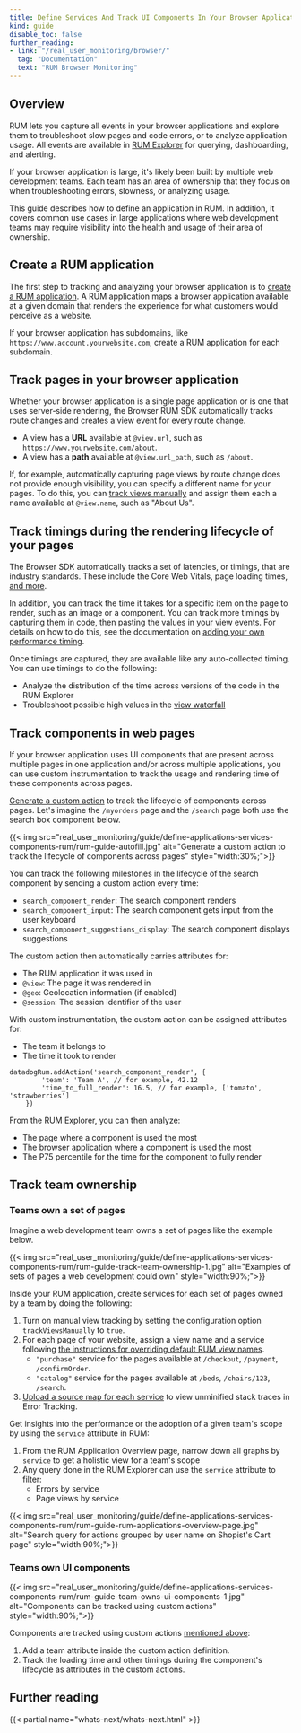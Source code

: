 ```yaml
---
title: Define Services And Track UI Components In Your Browser Application
kind: guide
disable_toc: false
further_reading:
- link: "/real_user_monitoring/browser/"
  tag: "Documentation"
  text: "RUM Browser Monitoring"
---
```


## Overview

RUM lets you capture all events in your browser applications and explore them to troubleshoot slow pages and code errors, or to analyze application usage. All events are available in [RUM Explorer][1] for querying, dashboarding, and alerting.

If your browser application is large, it's likely been built by multiple web development teams. Each team has an area of ownership that they focus on when troubleshooting errors, slowness, or analyzing usage.

This guide describes how to define an application in RUM. In addition, it covers common use cases in large applications where web development teams may require visibility into the health and usage of their area of ownership.

## Create a RUM application

The first step to tracking and analyzing your browser application is to [create a RUM application][2]. A RUM application maps a browser application available at a given domain that renders the experience for what customers would perceive as a website.

If your browser application has subdomains, like `https://www.account.yourwebsite.com`, create a RUM application for each subdomain.

## Track pages in your browser application

Whether your browser application is a single page application or is one that uses server-side rendering, the Browser RUM SDK automatically tracks route changes and creates a view event for every route change.

- A view has a **URL** available at `@view.url`, such as `https://www.yourwebsite.com/about`.
- A view has a **path** available at `@view.url_path`, such as `/about`.

If, for example, automatically capturing page views by route change does not provide enough visibility, you can specify a different name for your pages. To do this, you can [track views manually][3] and assign them each a name available at `@view.name`, such as "About Us".

## Track timings during the rendering lifecycle of your pages

The Browser SDK automatically tracks a set of latencies, or timings, that are industry standards. These include the Core Web Vitals, page loading times, [and more][4].

In addition, you can track the time it takes for a specific item on the page to render, such as an image or a component. You can track more timings by capturing them in code, then pasting the values in your view events. For details on how to do this, see the documentation on [adding your own performance timing][5].

Once timings are captured, they are available like any auto-collected timing. You can use timings to do the following:

- Analyze the distribution of the time across versions of the code in the RUM Explorer
- Troubleshoot possible high values in the [view waterfall][6]

## Track components in web pages

If your browser application uses UI components that are present across multiple pages in one application and/or across multiple applications, you can use custom instrumentation to track the usage and rendering time of these components across pages.

[Generate a custom action][7] to track the lifecycle of components across pages. Let's imagine the `/myorders` page and the `/search` page both use the search box component below.

{{< img src="real_user_monitoring/guide/define-applications-services-components-rum/rum-guide-autofill.jpg" alt="Generate a custom action to track the lifecycle of components across pages" style="width:30%;">}}

You can track the following milestones in the lifecycle of the search component by sending a custom action every time:

- `search_component_render`: The search component renders
- `search_component_input`: The search component gets input from the user keyboard
- `search_component_suggestions_display`: The search component displays suggestions 

The custom action then automatically carries attributes for:

- The RUM application it was used in
- `@view`: The page it was rendered in
- `@geo`: Geolocation information (if enabled)
- `@session`: The session identifier of the user

With custom instrumentation, the custom action can be assigned attributes for:

- The team it belongs to
- The time it took to render

```
datadogRum.addAction('search_component_render', {
        'team': 'Team A', // for example, 42.12
        'time_to_full_render': 16.5, // for example, ['tomato', 'strawberries']
    })

```

From the RUM Explorer, you can then analyze:

- The page where a component is used the most
- The browser application where a component is used the most 
- The P75 percentile for the time for the component to fully render

## Track team ownership

### Teams own a set of pages

Imagine a web development team owns a set of pages like the example below.

{{< img src="real_user_monitoring/guide/define-applications-services-components-rum/rum-guide-track-team-ownership-1.jpg" alt="Examples of sets of pages a web development could own" style="width:90%;">}}

Inside your RUM application, create services for each set of pages owned by a team by doing the following:

1. Turn on manual view tracking by setting the configuration option `trackViewsManually` to `true`.
2. For each page of your website, assign a view name and a service following [the instructions for overriding default RUM view names][8].
   - `"purchase"` service for the pages available at `/checkout`, `/payment`, `/confirmOrder`.
   - `"catalog"` service for the pages available at `/beds`, `/chairs/123`, `/search`.
3. [Upload a source map for each service][9] to view unminified stack traces in Error Tracking. 

Get insights into the performance or the adoption of a given team's scope by using the `service` attribute in RUM:

1. From the RUM Application Overview page, narrow down all graphs by `service` to get a holistic view for a team's scope
2. Any query done in the RUM Explorer can use the `service` attribute to filter: 
   - Errors by service 
   - Page views by service 

{{< img src="real_user_monitoring/guide/define-applications-services-components-rum/rum-guide-rum-applications-overview-page.jpg" alt="Search query for actions grouped by user name on Shopist's Cart page" style="width:90%;">}}

### Teams own UI components

{{< img src="real_user_monitoring/guide/define-applications-services-components-rum/rum-guide-team-owns-ui-components-1.jpg" alt="Components can be tracked using custom actions" style="width:90%;">}}

Components are tracked using custom actions [mentioned above][10]: 

1. Add a team attribute inside the custom action definition. 
2. Track the loading time and other timings during the component's lifecycle as attributes in the custom actions. 

## Further reading

{{< partial name="whats-next/whats-next.html" >}}

[1]: /real_user_monitoring/explorer/
[2]: /real_user_monitoring/browser/#setup
[3]: /real_user_monitoring/browser/modifying_data_and_context/?tab=npm#override-default-rum-view-names
[4]: /real_user_monitoring/browser/monitoring_page_performance/#all-performance-metrics
[5]: /real_user_monitoring/browser/monitoring_page_performance/#add-your-own-performance-timing
[6]: /real_user_monitoring/browser/monitoring_page_performance/#overview
[7]: /real_user_monitoring/guide/send-rum-custom-actions/?tab=npm
[8]: /real_user_monitoring/browser/modifying_data_and_context/?tab=npm#override-default-rum-view-names
[9]: /real_user_monitoring/guide/upload-javascript-source-maps/?tabs=webpackjs#upload-your-source-maps
[10]: #track-components-in-web-pages
